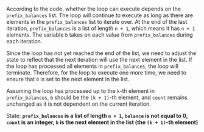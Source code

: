 According to the code, whether the loop can execute depends on the `prefix_balances` list. The loop will continue to execute as long as there are elements in the `prefix_balances` list to iterate over. At the end of the last iteration, `prefix_balances` is a list of length `n + 1`, which means it has `n + 1` elements. The variable `b` takes on each value from `prefix_balances` during each iteration.

Since the loop has not yet reached the end of the list, we need to adjust the state to reflect that the next iteration will use the next element in the list. If the loop has processed all elements in `prefix_balances`, the loop will terminate. Therefore, for the loop to execute one more time, we need to ensure that `b` is set to the next element in the list.

Assuming the loop has processed up to the `k`-th element in `prefix_balances`, `b` should be the `(k + 1)`-th element, and `count` remains unchanged as it is not dependent on the current iteration.

State: **`prefix_balances` is a list of length `n + 1`, `balance` is not equal to 0, `count` is an integer, `b` is the next element in the list (the `(k + 1)`-th element)**